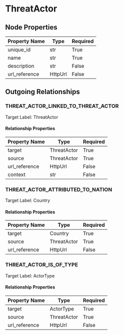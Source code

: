 
# ThreatActor

## Node Properties

| Property Name | Type | Required |
| ------------- | ---- | -------- |
| unique_id | str | True |
| name | str | True |
| description | str | False |
| url_reference | HttpUrl | False |


## Outgoing Relationships

### THREAT_ACTOR_LINKED_TO_THREAT_ACTOR

Target Label: ThreatActor

#### Relationship Properties

| Property Name | Type | Required |
| ------------- | ---- | -------- |
| target | ThreatActor | True |
| source | ThreatActor | True |
| url_reference | HttpUrl | False |
| context | str | False |


### THREAT_ACTOR_ATTRIBUTED_TO_NATION

Target Label: Country

#### Relationship Properties

| Property Name | Type | Required |
| ------------- | ---- | -------- |
| target | Country | True |
| source | ThreatActor | True |
| url_reference | HttpUrl | False |


### THREAT_ACTOR_IS_OF_TYPE

Target Label: ActorType

#### Relationship Properties

| Property Name | Type | Required |
| ------------- | ---- | -------- |
| target | ActorType | True |
| source | ThreatActor | True |
| url_reference | HttpUrl | False |



